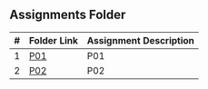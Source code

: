 ##  Assignments Folder

| # | Folder Link                                             | Assignment Description |
|:-:|---------------------------------------------------------| ---------------------- |
| 1 |[P01](./P01)                                             |P01                     |
| 2 |[P02](./P02)                                             |P02                     |
